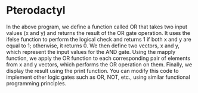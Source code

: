 # Pterodactyl
In the above program, we define a function called OR that takes two input values (x and y) and returns the result of the OR gate operation. It uses the ifelse function to perform the logical check and returns 1 if both x and y are equal to 1; otherwise, it returns 0.
We then define two vectors, x and y, which represent the input values for the AND gate. Using the mapply function, we apply the OR function to each corresponding pair of elements from x and y vectors, which performs the OR operation on them.
Finally, we display the result using the print function.
You can modify this code to implement other logic gates such as OR, NOT, etc., using similar functional programming principles.
